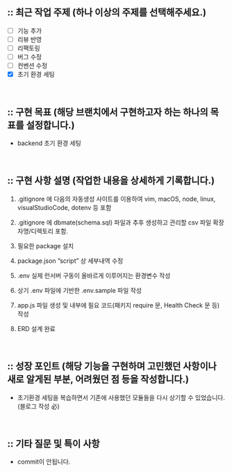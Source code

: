 ## :: 최근 작업 주제 (하나 이상의 주제를 선택해주세요.)

- [ ] 기능 추가
- [ ] 리뷰 반영
- [ ] 리팩토링
- [ ] 버그 수정
- [ ] 컨벤션 수정
- [x] 초기 환경 세팅

<br />

## :: 구현 목표 (해당 브랜치에서 구현하고자 하는 하나의 목표를 설정합니다.)

- backend 초기 환경 세팅

<br />

## :: 구현 사항 설명 (작업한 내용을 상세하게 기록합니다.)

1. .gitignore 에 다음의 자동생성 사이트를 이용하여 vim, macOS, node, linux, visualStudioCode, dotenv 등 포함

2. .gitignore 에 dbmate(schema.sql) 파일과 추후 생성하고 관리할 csv 파일 확장자명/디렉토리 포함.

3. 필요한 package 설치

4. package.json ”script” 상 세부내역 수정

5. .env 실제 런서버 구동이 올바르게 이루어지는 환경변수 작성

6. 상기 .env 파일에 기반한 .env.sample 파일 작성

7. app.js 파일 생성 및 내부에 필요 코드(패키지 require 문, Health Check 문 등) 작성

8. ERD 설계 완료

<br />

## :: 성장 포인트 (해당 기능을 구현하며 고민했던 사항이나 새로 알게된 부분, 어려웠던 점 등을 작성합니다.)

- 초기환경 세팅을 복습하면서 기존에 사용했던 모듈들을 다시 상기할 수 있었습니다.(블로그 작성 必)

<br />

## :: 기타 질문 및 특이 사항

- commit이 안됩니다.
